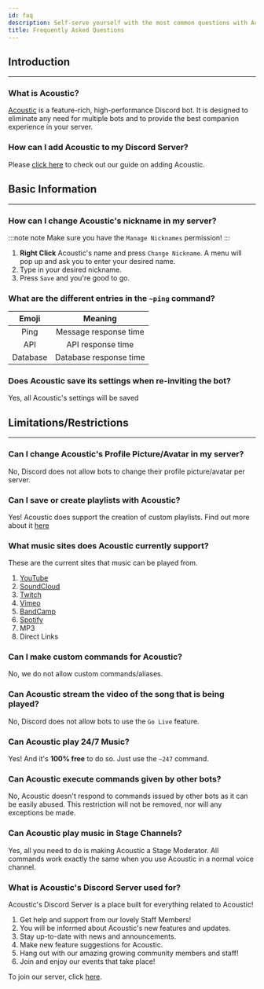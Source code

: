 ```yaml
---
id: faq
description: Self-serve yourself with the most common questions with Acoustic!
title: Frequently Asked Questions
---
```


<!-- The start of the Introduction Section -->
## Introduction
-----
### What is Acoustic?
[Acoustic](/landing) is a feature-rich, high-performance Discord bot. It is designed to eliminate any need for multiple bots and to provide the best companion experience in your server.
### How can I add Acoustic to my Discord Server?
Please [click here](/adding_acoustic) to check out our guide on adding Acoustic.
## Basic Information
-----

### How can I change Acoustic's nickname in my server?
:::note note
Make sure you have the `Manage Nicknames` permission!
:::
1. **Right Click** Acoustic's name and press `Change Nickname`. A menu will pop up and ask you to enter your desired name.
2. Type in your desired nickname.
3. Press `Save` and you're good to go.

### What are the different entries in the `~ping` command?

| Emoji  | Meaning               |
|:------:|:---------------------:|
| Ping   | Message response time     |
| API    | API response time  |
| Database| Database response time   |

### Does Acoustic save its settings when re-inviting the bot?
Yes, all Acoustic's settings will be saved
<!-- The end of the Basic Information Section -->

<!-- The start of the Limitations/Restrictions Section -->
## Limitations/Restrictions
-----
### Can I change Acoustic's Profile Picture/Avatar in my server?
No, Discord does not allow bots to change their profile picture/avatar per server.

### Can I save or create playlists with Acoustic?
Yes! Acoustic does support the creation of custom playlists. Find out more about it [here](Playlists.md)

### What music sites does Acoustic currently support?
These are the current sites that music can be played from.

1. [YouTube](https://www.youtube.com/)
2. [SoundCloud](https://www.soundcloud.com/)
3. [Twitch](https://www.twitch.tv/)
4. [Vimeo](https://www.vimeo.com/)
5. [BandCamp](https://www.bandcamp.com)
6. [Spotify](https://www.spotify.com/)
7. MP3
8. Direct Links

### Can I make custom commands for Acoustic?
No, we do not allow custom commands/aliases.

### Can Acoustic stream the video of the song that is being played?
No, Discord does not allow bots to use the `Go Live` feature.
### Can Acoustic play 24/7 Music?
Yes! And it's **100% free** to do so. Just use the `~247` command.
### Can Acoustic execute commands given by other bots?
No, Acoustic doesn't respond to commands issued by other bots as it can be easily abused. This restriction will not be removed, nor will any exceptions be made.

### Can Acoustic play music in Stage Channels?
Yes, all you need to do is making Acoustic a Stage Moderator. All commands work exactly the same when you use Acoustic in a normal voice channel.

### What is Acoustic's Discord Server used for?
Acoustic's Discord Server is a place built for everything related to Acoustic!
1. Get help and support from our lovely Staff Members!
2. You will be informed about Acoustic's new features and updates.
3. Stay up-to-date with news and announcements.
4. Make new feature suggestions for Acoustic.
5. Hang out with our amazing growing community members and staff!
6. Join and enjoy our events that take place!

To join our server, click [here](https://acoustic.to/support).
